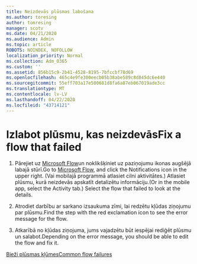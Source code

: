 ```yaml
---
title: Neizdevās plūsmas labošana
ms.author: toresing
author: tomresing
manager: scotv
ms.date: 04/21/2020
ms.audience: Admin
ms.topic: article
ROBOTS: NOINDEX, NOFOLLOW
localization_priority: Normal
ms.collection: Adm_O365
ms.custom: ''
ms.assetid: 856b15c9-2b41-4528-8195-7bfccbf78d69
ms.openlocfilehash: 465c4e9fe300eecb05b38abe589c8d845dc6e440
ms.sourcegitcommit: 55eff703a17e500681d8fa6a87eb067019ade3cc
ms.translationtype: MT
ms.contentlocale: lv-LV
ms.lasthandoff: 04/22/2020
ms.locfileid: "43714121"
---
```

# <a name="fix-a-flow-that-failed"></a><span data-ttu-id="3801a-102">Izlabot plūsmu, kas neizdevās</span><span class="sxs-lookup"><span data-stu-id="3801a-102">Fix a flow that failed</span></span>

1. <span data-ttu-id="3801a-103">Pārejiet uz [Microsoft Flow](https://flow.microsoft.com/)un noklikšķiniet uz paziņojumu ikonas augšējā labajā stūrī.</span><span class="sxs-lookup"><span data-stu-id="3801a-103">Go to [Microsoft Flow](https://flow.microsoft.com/), and click the Notifications icon in the upper right.</span></span> <span data-ttu-id="3801a-104">(Vai mobilajā programmā atlasiet cilni aktivitātes.) Atlasiet plūsmu, kurā neizdevās apskatīt detalizētu informāciju.</span><span class="sxs-lookup"><span data-stu-id="3801a-104">(Or in the mobile app, select the Activity tab.) Select the flow that failed to look at the details.</span></span>
    
2. <span data-ttu-id="3801a-105">Atrodiet darbību ar sarkano izsaukuma zīmi, lai redzētu kļūdas ziņojumu par plūsmu.</span><span class="sxs-lookup"><span data-stu-id="3801a-105">Find the step with the red exclamation icon to see the error message for the flow.</span></span>
    
3. <span data-ttu-id="3801a-106">Atkarībā no kļūdas ziņojuma, jums vajadzētu būt iespējai rediģēt plūsmu un salabot.</span><span class="sxs-lookup"><span data-stu-id="3801a-106">Depending on the error message, you should be able to edit the flow and fix it.</span></span> 
    
[<span data-ttu-id="3801a-107">Bieži plūsmas kļūmes</span><span class="sxs-lookup"><span data-stu-id="3801a-107">Common flow failures</span></span>](https://go.microsoft.com/fwlink/?linkid=872110)
  

